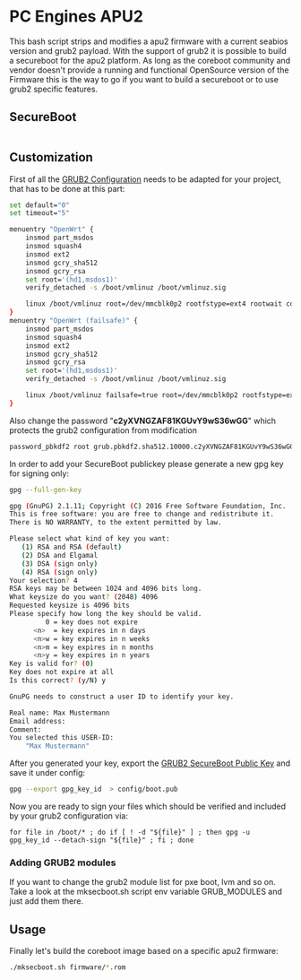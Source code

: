 # PC Engines APU2

This bash script strips and modifies a apu2 firmware with a current seabios version and grub2 payload.
With the support of grub2 it is possible to build a secureboot for the apu2 platform.
As long as the coreboot community and vendor doesn't provide a running and functional OpenSource version of
the Firmware this is the way to go if you want to build  a secureboot or to use grub2 specific features.

## SecureBoot

<p align="center">
  <img src="" />
</p>

## Customization

First of all the [GRUB2 Configuration](https://github.com/9elements/apu2-grub2-support/blob/master/config/grub.cfg) needs to be adapted for your project, that has to be done at this part:

```bash
set default="0"
set timeout="5"

menuentry "OpenWrt" {
	insmod part_msdos
	insmod squash4
	insmod ext2
	insmod gcry_sha512
	insmod gcry_rsa
	set root='(hd1,msdos1)'
	verify_detached -s /boot/vmlinuz /boot/vmlinuz.sig

	linux /boot/vmlinuz root=/dev/mmcblk0p2 rootfstype=ext4 rootwait console=tty0 console=ttyS0,115200n8 noinitrd
}
menuentry "OpenWrt (failsafe)" {
	insmod part_msdos
	insmod squash4
	insmod ext2
	insmod gcry_sha512
	insmod gcry_rsa
	set root='(hd1,msdos1)'
	verify_detached -s /boot/vmlinuz /boot/vmlinuz.sig

	linux /boot/vmlinuz failsafe=true root=/dev/mmcblk0p2 rootfstype=ext4 rootwait console=tty0 console=ttyS0,115200n8 noinitrd
}
```

Also change the password "__c2yXVNGZAF81KGUvY9wS36wGG__" which protects the grub2 configuration from modification

```bash
password_pbkdf2 root grub.pbkdf2.sha512.10000.c2yXVNGZAF81KGUvY9wS36wGG
```

In order to add your SecureBoot publickey please generate a new gpg key for signing only:

```bash
gpg --full-gen-key

gpg (GnuPG) 2.1.11; Copyright (C) 2016 Free Software Foundation, Inc.
This is free software: you are free to change and redistribute it.
There is NO WARRANTY, to the extent permitted by law.

Please select what kind of key you want:
   (1) RSA and RSA (default)
   (2) DSA and Elgamal
   (3) DSA (sign only)
   (4) RSA (sign only)
Your selection? 4
RSA keys may be between 1024 and 4096 bits long.
What keysize do you want? (2048) 4096
Requested keysize is 4096 bits
Please specify how long the key should be valid.
         0 = key does not expire
      <n>  = key expires in n days
      <n>w = key expires in n weeks
      <n>m = key expires in n months
      <n>y = key expires in n years
Key is valid for? (0)
Key does not expire at all
Is this correct? (y/N) y

GnuPG needs to construct a user ID to identify your key.

Real name: Max Mustermann
Email address:
Comment:
You selected this USER-ID:
    "Max Mustermann"
```

After you generated your key, export the [GRUB2 SecureBoot Public Key](https://github.com/9elements/apu2-grub2-support/blob/master/config/boot.pub) and save it under config:

```bash
gpg --export gpg_key_id  > config/boot.pub
```

Now you are ready to sign your files which should be verified and included by your grub2 configuration via:

```
for file in /boot/* ; do if [ ! -d "${file}" ] ; then gpg -u gpg_key_id --detach-sign "${file}" ; fi ; done
```

### Adding GRUB2 modules

If you want to change the grub2 module list for pxe boot, lvm and so on. Take a look at the mksecboot.sh script env variable
GRUB_MODULES and just add them there.

## Usage

Finally let's build the coreboot image based on a specific apu2 firmware:

```bash
./mksecboot.sh firmware/*.rom
```
